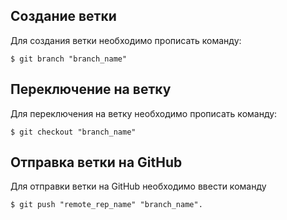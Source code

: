 ## Создание ветки

Для создания ветки необходимо прописать команду:
```
$ git branch "branch_name"
```

## Переключение на ветку

Для переключения на ветку необходимо прописать команду:
```
$ git checkout "branch_name"
```

## Отправка ветки на GitHub

Для отправки ветки на GitHub необходимо ввести команду
```
$ git push "remote_rep_name" "branch_name". 
```